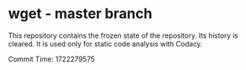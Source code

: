 # wget - master branch

This repository contains the frozen state of the repository.
Its history is cleared. It is used only for static code
analysis with Codacy.

Commit Time: 1722279575